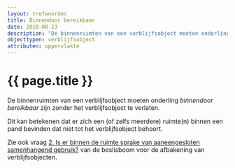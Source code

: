 ```yaml
---
layout: trefwoorden
title: Binnendoor bereikbaar
date: 2018-08-23
description: "De binnenruimten van een verblijfsobject moeten onderling binnendoor bereikbaar zijn zonder het verblijfsobject te verlaten."
objecttypen: verblijfsobject
attributen: oppervlakte
---
```


# {{ page.title }}

De binnenruimten van een verblijfsobject moeten onderling *binnendoor bereikbaar* zijn zonder het verblijfsobject te verlaten.

Dit kan betekenen dat er zich een (of zelfs meerdere) ruimte(n) binnen een pand bevinden dat niet tot het verblijfsobject behoort.

Zie ook vraag [2. Is er binnen de ruimte sprake van aaneengesloten samenhangend gebruik?]({{-site.baseurl-}}/beslisboomvragen/verblijfsobject-02) van de beslisboom voor de afbakening van verblijfsobjecten.

